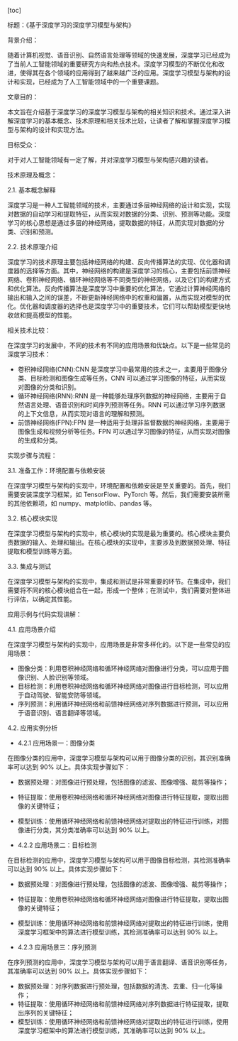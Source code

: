 
[toc]                    
                
                
标题：《基于深度学习的深度学习模型与架构》

背景介绍：

随着计算机视觉、语音识别、自然语言处理等领域的快速发展，深度学习已经成为了当前人工智能领域的重要研究方向和热点技术。深度学习模型的不断优化和改进，使得其在各个领域的应用得到了越来越广泛的应用。深度学习模型与架构的设计和实现，已经成为了人工智能领域中的一个重要课题。

文章目的：

本文旨在介绍基于深度学习的深度学习模型与架构的相关知识和技术。通过深入讲解深度学习的基本概念、技术原理和相关技术比较，让读者了解和掌握深度学习模型与架构的设计和实现方法。

目标受众：

对于对人工智能领域有一定了解，并对深度学习模型与架构感兴趣的读者。

技术原理及概念：

2.1. 基本概念解释

深度学习是一种人工智能领域的技术，主要通过多层神经网络的设计和实现，实现对数据的自动学习和提取特征，从而实现对数据的分类、识别、预测等功能。深度学习的核心思想是通过多层的神经网络，提取数据的特征，从而实现对数据的分类、识别和预测。

2.2. 技术原理介绍

深度学习的技术原理主要包括神经网络的构建、反向传播算法的实现、优化器和调度器的选择等方面。其中，神经网络的构建是深度学习的核心，主要包括前馈神经网络、卷积神经网络、循环神经网络等不同类型的神经网络，以及它们的构建方式和优化算法。反向传播算法是深度学习中重要的优化算法，它通过计算神经网络的输出和输入之间的误差，不断更新神经网络中的权重和偏置，从而实现对模型的优化。优化器和调度器的选择也是深度学习中的重要技术，它们可以帮助模型更快地收敛和提高模型的性能。

相关技术比较：

在深度学习的发展中，不同的技术有不同的应用场景和优缺点。以下是一些常见的深度学习技术：

- 卷积神经网络(CNN):CNN 是深度学习中最常用的技术之一，主要用于图像分类、目标检测和图像生成等任务。CNN 可以通过学习图像的特征，从而实现对图像的分类和识别。
- 循环神经网络(RNN):RNN 是一种能够处理序列数据的神经网络，主要用于自然语言处理、语音识别和时间序列预测等任务。RNN 可以通过学习序列数据的上下文信息，从而实现对语言的理解和预测。
- 前馈神经网络(FPN):FPN 是一种适用于处理非监督数据的神经网络，主要用于图像生成和视频分析等任务。FPN 可以通过学习图像的特征，从而实现对图像的生成和分类。

实现步骤与流程：

3.1. 准备工作：环境配置与依赖安装

在深度学习模型与架构的实现中，环境配置和依赖安装是至关重要的。首先，我们需要安装深度学习框架，如 TensorFlow、PyTorch 等。然后，我们需要安装所需的其他依赖项，如 numpy、matplotlib、pandas 等。

3.2. 核心模块实现

在深度学习模型与架构的实现中，核心模块的实现是最为重要的。核心模块主要负责数据的输入、处理和输出。在核心模块的实现中，主要涉及到数据预处理、特征提取和模型训练等方面。

3.3. 集成与测试

在深度学习模型与架构的实现中，集成和测试是非常重要的环节。在集成中，我们需要将不同的核心模块组合在一起，形成一个整体；在测试中，我们需要对整体进行评估，以确定其性能。

应用示例与代码实现讲解：

4.1. 应用场景介绍

在深度学习模型与架构的实现中，应用场景是非常多样化的。以下是一些常见的应用场景：

- 图像分类：利用卷积神经网络和循环神经网络对图像进行分类，可以应用于图像识别、人脸识别等领域。
- 目标检测：利用卷积神经网络和循环神经网络对图像进行目标检测，可以应用于自动驾驶、智能安防等领域。
- 序列预测：利用循环神经网络和前馈神经网络对序列数据进行预测，可以应用于语音识别、语言翻译等领域。

4.2. 应用实例分析

- 4.2.1 应用场景一：图像分类

在图像分类的应用中，深度学习模型与架构可以用于图像分类的识别，其识别准确率可以达到 90% 以上。具体实现步骤如下：

- 数据预处理：对图像进行预处理，包括图像的滤波、图像增强、裁剪等操作；
- 特征提取：使用卷积神经网络和循环神经网络对图像进行特征提取，提取出图像的关键特征；
- 模型训练：使用循环神经网络和前馈神经网络对提取出的特征进行训练，对图像进行分类，其分类准确率可以达到 90% 以上。

- 4.2.2 应用场景二：目标检测

在目标检测的应用中，深度学习模型与架构可以用于图像目标检测，其检测准确率可以达到 90% 以上。具体实现步骤如下：

- 数据预处理：对图像进行预处理，包括图像的滤波、图像增强、裁剪等操作；
- 特征提取：使用卷积神经网络和循环神经网络对图像进行特征提取，提取出图像的关键特征；
- 模型训练：使用循环神经网络和前馈神经网络对提取出的特征进行训练，使用深度学习框架中的算法进行模型训练，其检测准确率可以达到 90% 以上。

- 4.2.3 应用场景三：序列预测

在序列预测的应用中，深度学习模型与架构可以用于语言翻译、语音识别等任务，其准确率可以达到 90% 以上。具体实现步骤如下：

- 数据预处理：对序列数据进行预处理，包括数据的清洗、去重、归一化等操作；
- 特征提取：使用循环神经网络和前馈神经网络对序列数据进行特征提取，提取出序列的关键特征；
- 模型训练：使用循环神经网络和前馈神经网络对提取出的特征进行训练，使用深度学习框架中的算法进行模型训练，其准确率可以达到 90% 以上。

